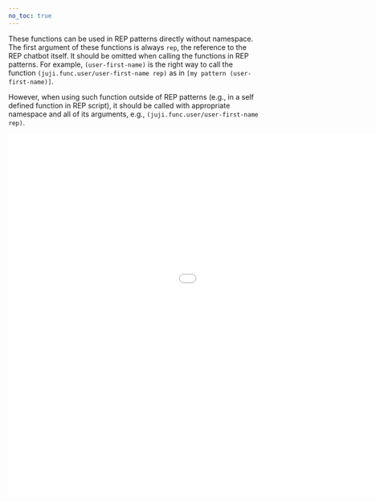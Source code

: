 ```yaml
---
no_toc: true
---
```


These functions can be used in REP patterns directly without namespace. The first argument of these functions is always `rep`, the reference to the REP chatbot itself. It should be omitted when calling the functions in REP patterns. For example, `(user-first-name)` is the right way to call the function `(juji.func.user/user-first-name rep)` as in `[my pattern (user-first-name)]`.

However, when using such function outside of REP patterns (e.g., in a self defined function in REP script), it should be called with appropriate namespace and all of its arguments, e.g., `(juji.func.user/user-first-name rep)`.

<iframe width="1280" height="720" src="/sys-fun/" frameborder="0" allowfullscreen></iframe>
